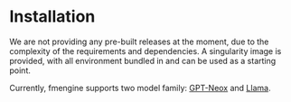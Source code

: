 # Installation

We are not providing any pre-built releases at the moment, due to the complexity of the requirements and dependencies. A singularity image is provided, with all environment bundled in and can be used as a starting point.

Currently, fmengine supports two model family: [GPT-Neox]() and [Llama]().